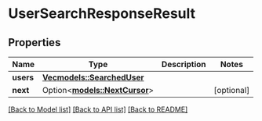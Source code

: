 # UserSearchResponseResult

## Properties

Name | Type | Description | Notes
------------ | ------------- | ------------- | -------------
**users** | [**Vec<models::SearchedUser>**](SearchedUser.md) |  | 
**next** | Option<[**models::NextCursor**](NextCursor.md)> |  | [optional]

[[Back to Model list]](../README.md#documentation-for-models) [[Back to API list]](../README.md#documentation-for-api-endpoints) [[Back to README]](../README.md)


